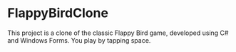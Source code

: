 # FlappyBirdClone
This project is a clone of the classic Flappy Bird game, developed using C# and Windows Forms. You play by tapping space.
